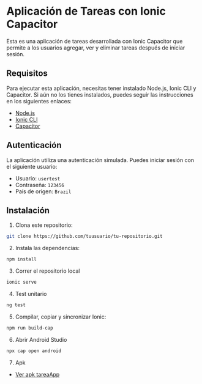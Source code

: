 # Aplicación de Tareas con Ionic Capacitor

Esta es una aplicación de tareas desarrollada con Ionic Capacitor que permite a los usuarios agregar, ver y eliminar tareas después de iniciar sesión.

## Requisitos

Para ejecutar esta aplicación, necesitas tener instalado Node.js, Ionic CLI y Capacitor. Si aún no los tienes instalados, puedes seguir las instrucciones en los siguientes enlaces:

- [Node.js](https://nodejs.org/)
- [Ionic CLI](https://ionicframework.com/docs/cli)
- [Capacitor](https://capacitorjs.com/docs/getting-started)

## Autenticación

La aplicación utiliza una autenticación simulada. Puedes iniciar sesión con el siguiente usuario:

- Usuario: ```usertest```
- Contraseña: ```123456```
- País de origen: ```Brazil```

## Instalación

1. Clona este repositorio:

```bash
git clone https://github.com/tuusuario/tu-repositorio.git
```

2. Instala las dependencias:
   
```bash
npm install
```

3. Correr el repositorio local

```bash
ionic serve
```

4. Test unitario

```bash
ng test
```

5. Compilar, copiar y sincronizar Ionic:

```bash
npm run build-cap
```

6. Abrir Android Studio

```bash
npx cap open android
```

7. Apk

- [ Ver apk tareaApp ](https://drive.google.com/file/d/1Z4JaBQPpWlmQSdYQV56xGpjhpQMiHj4E/view?usp=sharing)
